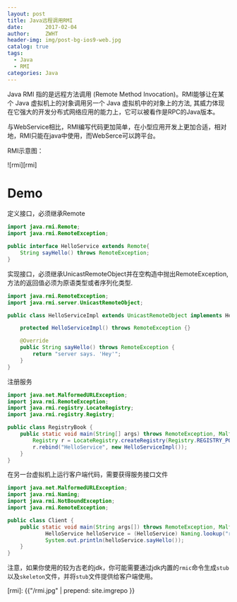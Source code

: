 ```yaml
---
layout: post
title: Java远程调用RMI
date:       2017-02-04
author:     ZWHT
header-img: img/post-bg-ios9-web.jpg
catalog: true
tags: 
  - Java
  - RMI 
categories: Java
---
```


Java RMI 指的是远程方法调用 (Remote Method Invocation)。RMI能够让在某个 Java 虚拟机上的对象调用另一个 Java 虚拟机中的对象上的方法, 其威力体现在它强大的开发分布式网络应用的能力上，它可以被看作是RPC的Java版本。

与WebService相比，RMI编写代码更加简单，在小型应用开发上更加合适，相对地，RMI只能在java中使用，而WebSerce可以跨平台。

RMI示意图：

![rmi][rmi]

# Demo

定义接口，必须继承Remote

~~~java
import java.rmi.Remote;
import java.rmi.RemoteException;

public interface HelloService extends Remote{
    String sayHello() throws RemoteException;
}
~~~

实现接口，必须继承UnicastRemoteObject并在空构造中抛出RemoteException, 方法的返回值必须为原语类型或者序列化类型.

~~~java
import java.rmi.RemoteException;
import java.rmi.server.UnicastRemoteObject;

public class HelloServiceImpl extends UnicastRemoteObject implements HelloService {

    protected HelloServiceImpl() throws RemoteException {}

    @Override
    public String sayHello() throws RemoteException {
        return "server says. 'Hey'";
    }
}
~~~

注册服务

~~~java
import java.net.MalformedURLException;
import java.rmi.RemoteException;
import java.rmi.registry.LocateRegistry;
import java.rmi.registry.Registry;

public class RegistryBook {
    public static void main(String[] args) throws RemoteException, MalformedURLException {
        Registry r = LocateRegistry.createRegistry(Registry.REGISTRY_PORT);
        r.rebind("HelloService", new HelloServiceImpl());
    }
}
~~~

在另一台虚拟机上运行客户端代码，需要获得服务接口文件

~~~java
import java.net.MalformedURLException;
import java.rmi.Naming;
import java.rmi.NotBoundException;
import java.rmi.RemoteException;

public class Client {
    public static void main(String args[]) throws RemoteException, MalformedURLException, NotBoundException {
            HelloService helloService = (HelloService) Naming.lookup("rmi://localhost:1099/HelloService");
            System.out.println(helloService.sayHello());
    }
}
~~~

注意，如果你使用的较为古老的jdk，你可能需要通过jdk内置的`rmic`命令生成`stub`以及`skeleton`文件，并将`stub`文件提供给客户端使用。

[rmi]: {{"/rmi.jpg" | prepend: site.imgrepo }}
